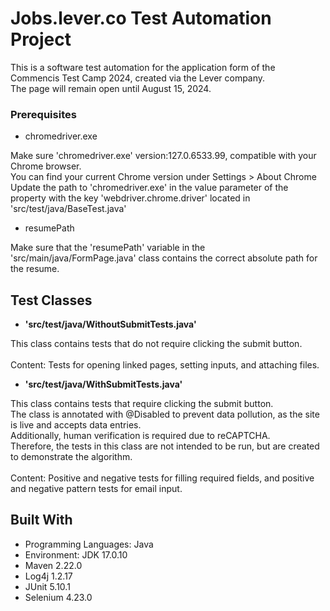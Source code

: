

# Jobs.lever.co Test Automation Project

This is a software test automation for the application form of the Commencis Test Camp 2024, created via the Lever company. <br>
The page will remain open until August 15, 2024.
 
### Prerequisites

- chromedriver.exe

Make sure 'chromedriver.exe' version:127.0.6533.99, compatible with your Chrome browser.<br>
You can find your current Chrome version under Settings > About Chrome <br>
Update the path to 'chromedriver.exe' in the value parameter of the property with the key 'webdriver.chrome.driver' located in 'src/test/java/BaseTest.java'

- resumePath

Make sure that the 'resumePath' variable in the 'src/main/java/FormPage.java' class contains the correct absolute path for the resume.

## Test Classes

- **'src/test/java/WithoutSubmitTests.java'**
  
This class contains tests that do not require clicking the submit button. <br><br>
Content: Tests for opening linked pages, setting inputs, and attaching files.
  
- **'src/test/java/WithSubmitTests.java'**
  
This class contains tests that require clicking the submit button.<br>
The class is annotated with @Disabled to prevent data pollution, as the site is live and accepts data entries.<br>
Additionally, human verification is required due to reCAPTCHA.<br>
Therefore, the tests in this class are not intended to be run, but are created to demonstrate the algorithm.<br><br>
Content: Positive and negative tests for filling required fields, and positive and negative pattern tests for email input.

## Built With
* Programming Languages: Java
* Environment: JDK 17.0.10
* Maven 2.22.0
* Log4j 1.2.17
* JUnit 5.10.1
* Selenium 4.23.0


